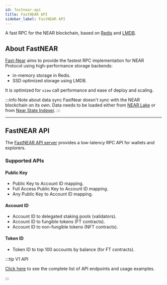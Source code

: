 ```yaml
---
id: fastnear-api
title: FastNEAR API
sidebar_label: FastNEAR API
---
```


A fast RPC for the NEAR blockchain, based on [Redis](https://redis.io/) and [LMDB](https://www.symas.com/lmdb).

## About FastNEAR

[Fast-Near](https://github.com/fastnear/fast-near) aims to provide the fastest RPC implementation for NEAR Protocol using high-performance storage backends:
 - in-memory storage in Redis.
 - SSD optimized storage using LMDB.

It is optimized for `view` call performance and ease of deploy and scaling. 


:::info Note about data sync
FastNear doesn't sync with the NEAR blockchain on its own. Data needs to be loaded either from [NEAR Lake](https://github.com/near/near-lake-indexer) or from [Near State Indexer](https://github.com/vgrichina/near-state-indexer).
:::

---



## FastNEAR API

The [FastNEAR API server](https://github.com/fastnear/fastnear-api-server-rs) provides a low-latency RPC API for wallets and explorers.

### Supported APIs

#### Public Key

- Public Key to Account ID mapping.
- Full Access Public Key to Account ID mapping.
- Any Public Key to Account ID mapping.

#### Account ID

- Account ID to delegated staking pools (validators).
- Account ID to fungible tokens (FT contracts).
- Account ID to non-fungible tokens (NFT contracts).

#### Token ID

- Token ID to top 100 accounts by balance (for FT contracts).


:::tip V1 API

[Click here](https://github.com/fastnear/fastnear-api-server-rs?tab=readme-ov-file#api-v1) to see the complete list of API endpoints and usage examples.

:::